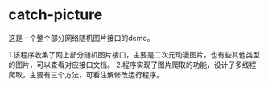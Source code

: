 # catch-picture
这是一个整个部分网络随机图片接口的demo。

1.该程序收集了网上部分随机图片接口，主要是二次元动漫图片，也有些其他类型的图片，可以查看对应接口文档。
2.程序实现了图片爬取的功能，设计了多线程爬取，主要有三个方法，可看注解修改运行程序。